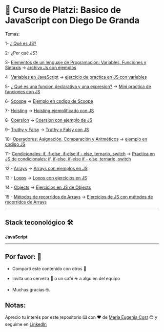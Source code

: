 # :book: Curso de Platzi: Basico de JavaScript con Diego De Granda

Temas:

1- [¿ Qué es JS?](https://github.com/eugenia1984/curso_platzi_basico_js_diego_de_granda/tree/main/01_que_es_js)

2- [¿Por qué JS?](https://github.com/eugenia1984/curso_platzi_basico_js_diego_de_granda/tree/main/02_por_que_js)

3- [Elementos de un lenguaje de Programación: Variables, Funciones y Sintaxis](https://github.com/eugenia1984/curso_platzi_basico_js_diego_de_granda/tree/main/03_elementos_de_lenguaje) -> [archivo Js con ejemplos](https://github.com/eugenia1984/curso_platzi_basico_js_diego_de_granda/tree/main/03_elementos_de_lenguaje/valores.js)

4- [Variables en JavaScript](https://github.com/eugenia1984/curso_platzi_basico_js_diego_de_granda/tree/main/04_variables) -> [ejercicio de practica en JS con variables](https://github.com/eugenia1984/curso_platzi_basico_js_diego_de_granda/tree/main/04_variables/variables.js)

5- [¿ Qué es una funcion declarativa y una expresion?](https://github.com/eugenia1984/curso_platzi_basico_js_diego_de_granda/tree/main/05_funciones) -> [Mini practica de funciones con JS](https://github.com/eugenia1984/curso_platzi_basico_js_diego_de_granda/tree/main/05_funciones/funciones.js)


6- [Scoope](https://github.com/eugenia1984/curso_platzi_basico_js_diego_de_granda/tree/main/06_scoope) -> [Ejemplo en codigo de Scoope](https://github.com/eugenia1984/curso_platzi_basico_js_diego_de_granda/tree/main/06_scoope/scope.js)

7- [Hoisting](https://github.com/eugenia1984/curso_platzi_basico_js_diego_de_granda/tree/main/07_hoisting) ->  [Hoisting ejemplificado con JS](https://github.com/eugenia1984/curso_platzi_basico_js_diego_de_granda/tree/main/07_hoisting/hoisting.js)

8- [Coersion](https://github.com/eugenia1984/curso_platzi_basico_js_diego_de_granda/tree/main/08_coersion) -> [Coersion con ejemplo de JS](https://github.com/eugenia1984/curso_platzi_basico_js_diego_de_granda/tree/main/08_coersion/coersion.js)

9- [Truthy y Falsy](https://github.com/eugenia1984/curso_platzi_basico_js_diego_de_granda/tree/main/09_truthy_falsy)  ->  [Truthy y Falsy con JS](https://github.com/eugenia1984/curso_platzi_basico_js_diego_de_granda/tree/main/09_truthy_falsy/truthy_falsy.js) 

10- [Operadores: Asignación, Comparación y Aritméticos](https://github.com/eugenia1984/curso_platzi_basico_js_diego_de_granda/tree/main/10_operadores) -> [ejemplo en codigo JS](https://github.com/eugenia1984/curso_platzi_basico_js_diego_de_granda/tree/main/10_operadores/operadores.js)

11- [Condicionales: if, if-else, if-else if - else, ternario, switch](https://github.com/eugenia1984/curso_platzi_basico_js_diego_de_granda/tree/main/11_condicionales)  ->  [Practica en JS de condicionales: if, if-else, if-else if - else, ternario, switch](https://github.com/eugenia1984/curso_platzi_basico_js_diego_de_granda/tree/main/11_condicionales/condicionales.js) 

12 - [Arrays](https://github.com/eugenia1984/curso_platzi_basico_js_diego_de_granda/tree/main/12_arrays) -> [Arrays con ejemplos en JS](https://github.com/eugenia1984/curso_platzi_basico_js_diego_de_granda/tree/main/12_arrays/arrays.js) 

13 - [Loops](https://github.com/eugenia1984/curso_platzi_basico_js_diego_de_granda/tree/main/13_loops) -> [Loops con ejercicios en JS](https://github.com/eugenia1984/curso_platzi_basico_js_diego_de_granda/tree/main/13_loops/loops.js)

14 - [Objects](https://github.com/eugenia1984/curso_platzi_basico_js_diego_de_granda/tree/main/14_objects) -> [Ejercicios en JS de Objects](https://github.com/eugenia1984/curso_platzi_basico_js_diego_de_granda/tree/main/14_objects/objects.js)

15 - [Métodos de recorridos de Arrays](https://github.com/eugenia1984/curso_platzi_basico_js_diego_de_granda/tree/main/15_recorrido_arrays) ->  [Ejercicios de JS con métodos de recorridos de Arrays](https://github.com/eugenia1984/curso_platzi_basico_js_diego_de_granda/tree/main/15_recorrido_arrays/recorrido_arrays-js)

---

## Stack teconológico 🛠️

**JavaScript**

---


## Por favor: 🎁

- Compartí este contenido con otros 📢

- Invita una cerveza 🍺 o un café ☕ a alguien del equipo

- Muchas gracias 🤓.


## Notas: 

Aprecio tu interés por este repositorio ⌨️ con ❤️ de [María Eugenia Cost](https://github.com/eugenia1984)  😊 y seguime en [LinkedIn](https://www.linkedin.com/in/mar%C3%ADaeugeniacosta/)